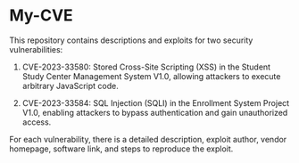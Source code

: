 # My-CVE

This repository contains descriptions and exploits for two security vulnerabilities:

1. CVE-2023-33580: Stored Cross-Site Scripting (XSS) in the Student Study Center Management System V1.0, allowing attackers to execute arbitrary JavaScript code.

2. CVE-2023-33584: SQL Injection (SQLI) in the Enrollment System Project V1.0, enabling attackers to bypass authentication and gain unauthorized access.

For each vulnerability, there is a detailed description, exploit author, vendor homepage, software link, and steps to reproduce the exploit.
